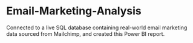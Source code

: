 # Email-Marketing-Analysis
Connected to a live SQL database containing real-world email marketing data sourced from Mailchimp, and created this Power BI report.
